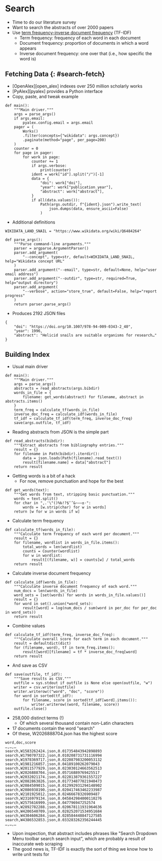 # Search

-   Time to do our literature survey
-   Want to search the abstracts of over 2000 papers
-   Use [term frequency-inverse document frequency](g:tf_idf) (TF-IDF)
    -   Term frequency: frequency of each word in each document
    -   Document frequency: proportion of documents in which a word appears
    -   Inverse document frequency: one over that (i.e., how specific the word is)

## Fetching Data {: #search-fetch}

-   [OpenAlex][open_alex] indexes over 250 million scholarly works
-   [PyAlex][pyalex] provides a Python interface
-   Copy, paste, and tweak example

```{data-file="fetch_bib_data.py:main"}
def main():
    """Main driver."""
    args = parse_args()
    if args.email:
        pyalex.config.email = args.email
    pager = (
        Works()
        .filter(concepts={"wikidata": args.concept})
        .paginate(method="page", per_page=200)
    )
    counter = 0
    for page in pager:
        for work in page:
            counter += 1
            if args.verbose:
                print(counter)
            ident = work["id"].split("/")[-1]
            data = {
                "doi": work["doi"],
                "year": work["publication_year"],
                "abstract": work["abstract"],
            }
            if all(data.values()):
                Path(args.outdir, f"{ident}.json").write_text(
                    json.dumps(data, ensure_ascii=False)
                )
```

-   Additional definitions

```{data-file="fetch_bib_data.py:const"}
WIKIDATA_LAND_SNAIL = "https://www.wikidata.org/wiki/Q6484264"
```
```{data-file="fetch_bib_data.py:parse_args"}
def parse_args():
    """Parse command-line arguments."""
    parser = argparse.ArgumentParser()
    parser.add_argument(
        "--concept", type=str, default=WIKIDATA_LAND_SNAIL, help="Wikidata concept URL"
    )
    parser.add_argument("--email", type=str, default=None, help="user email address")
    parser.add_argument("--outdir", type=str, required=True, help="output directory")
    parser.add_argument(
        "--verbose", action="store_true", default=False, help="report progress"
    )
    return parser.parse_args()
```

-   Produces 2192 JSON files

```{data-file="W962796421.json"}
{
    "doi": "https://doi.org/10.1007/978-94-009-0343-2_40",
    "year": 1996,
    "abstract": "Helicid snails are suitable organisms for research…"
}
```

## Building Index

-   Usual main driver

```{data-file="make_index.py:main"}
def main():
    """Main driver."""
    args = parse_args()
    abstracts = read_abstracts(args.bibdir)
    words_in_file = {
        filename: get_words(abstract) for filename, abstract in abstracts.items()
    }
    term_freq = calculate_tf(words_in_file)
    inverse_doc_freq = calculate_idf(words_in_file)
    tf_idf = calculate_tf_idf(term_freq, inverse_doc_freq)
    save(args.outfile, tf_idf)
```

-   Reading abstracts from JSON is the simple part

```{data-file="make_index.py:read_abstracts"}
def read_abstracts(bibdir):
    """Extract abstracts from bibliography entries."""
    result = {}
    for filename in Path(bibdir).iterdir():
        data = json.loads(Path(filename).read_text())
        result[filename.name] = data["abstract"]
    return result
```

-   Getting words is a bit of a hack
    -   For now, remove punctuation and hope for the best

```{data-file="make_index.py:get_words"}
def get_words(text):
    """Get words from text, stripping basic punctuation."""
    words = text.split()
    for char in ",.'\"()%‰!?$‘’&~–—±·":
        words = [w.strip(char) for w in words]
    return [w for w in words if w]
```

-   Calculate term frequency

```{data-file="make_index.py:calculate_tf"}
def calculate_tf(words_in_file):
    """Calculate term frequency of each word per document."""
    result = {}
    for filename, wordlist in words_in_file.items():
        total_words = len(wordlist)
        counts = Counter(wordlist)
        for w in wordlist:
            result[(filename, w)] = counts[w] / total_words
    return result
```

-   Calculate inverse document frequency

```{data-file="make_index.py:calculate_idf"}
def calculate_idf(words_in_file):
    """Calculate inverse document frequency of each word."""
    num_docs = len(words_in_file)
    word_sets = [set(words) for words in words_in_file.values()]
    result = {}
    for word in set().union(*word_sets):
        result[word] = log(num_docs / sum(word in per_doc for per_doc in word_sets))
    return result
```

-   Combine values

```{data-file="make_index.py:calculate_tf_idf"}
def calculate_tf_idf(term_freq, inverse_doc_freq):
    """Calculate overall score for each term in each document."""
    result = defaultdict(dict)
    for (filename, word), tf in term_freq.items():
        result[word][filename] = tf * inverse_doc_freq[word]
    return result
```

-   And save as CSV

```{data-file="make_index.py:save"}
def save(outfile, tf_idf):
    """Save results as CSV."""
    outfile = sys.stdout if outfile is None else open(outfile, "w")
    writer = csv.writer(outfile)
    writer.writerow(("word", "doc", "score"))
    for word in sorted(tf_idf):
        for filename, score in sorted(tf_idf[word].items()):
            writer.writerow((word, filename, score))
    outfile.close()
```

-   258,000 distinct terms (!)
    -   Of which several thousand contain non-Latin characters
-   17 documents contain the word "search"
-   Of these, W2026888704.json has the highest score

```{data-file="tf_idf_search.csv"}
word,doc,score
…,…,…
search,W1583262424.json,0.017354843942898893
search,W1790707322.json,0.010208731731116994
search,W1978369717.json,0.022087983200053132
search,W1981216857.json,0.04189100262079043
search,W2011577929.json,0.023030124663562513
search,W2026888704.json,0.05716889769425517
search,W2032021174.json,0.022813879361557227
search,W2082863826.json,0.017734877021940473
search,W2084509015.json,0.012992931294148902
search,W2086938190.json,0.020417463462233987
search,W2101925012.json,0.02466678326909487
search,W2316979134.json,0.045842984000110276
search,W2575616999.json,0.047796947252574
search,W2892782288.json,0.020678111931964636
search,W4206540709.json,0.028252071534951684
search,W4304606284.json,0.028584448847127585
search,W4386532853.json,0.033283262356244445
…,…,…
```

-   Upon inspection, that abstract includes phrases like "Search Dropdown Menu toolbar search search input",
    which are probably a result of inaccurate web scraping
-   The good news is,
    TF-IDF is exactly the sort of thing we know how to write unit tests for
